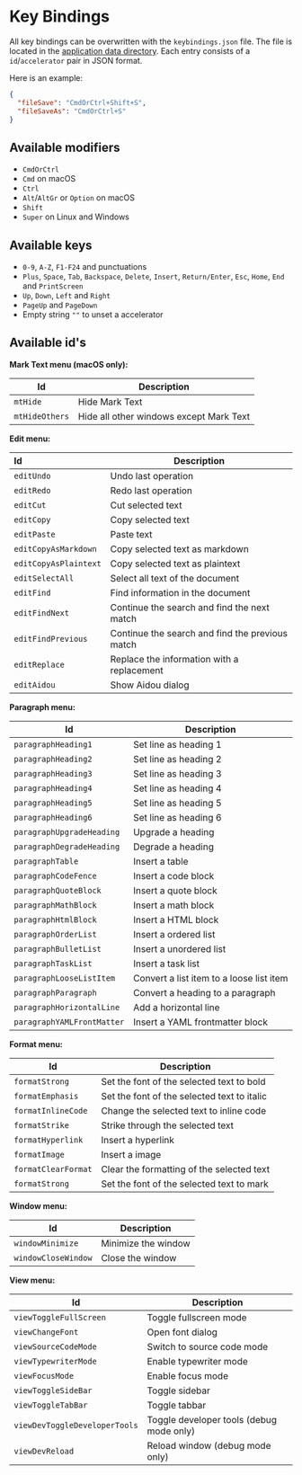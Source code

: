 # Key Bindings

All key bindings can be overwritten with the `keybindings.json` file. The file is located in the [application data directory](APPLICATION_DATA_DIRECTORY.md). Each entry consists of a `id`/`accelerator` pair in JSON format.

Here is an example:

```json
{
  "fileSave": "CmdOrCtrl+Shift+S",
  "fileSaveAs": "CmdOrCtrl+S"
}
```

## Available modifiers

- `CmdOrCtrl`
- `Cmd` on macOS
- `Ctrl`
- `Alt`/`AltGr` or `Option` on macOS
- `Shift`
- `Super` on Linux and Windows

## Available keys

- `0-9`, `A-Z`, `F1-F24` and punctuations
- `Plus`, `Space`, `Tab`, `Backspace`, `Delete`, `Insert`, `Return/Enter`, `Esc`, `Home`, `End` and `PrintScreen`
- `Up`, `Down`, `Left` and `Right`
- `PageUp` and `PageDown`
- Empty string `""` to unset a accelerator

## Available id's

**Mark Text menu (macOS only):**

| Id             | Description                             |
| -------------- | --------------------------------------- |
| `mtHide`       | Hide Mark Text                          |
| `mtHideOthers` | Hide all other windows except Mark Text |

**Edit menu:**

| Id                    | Description                                     |
|:--------------------- | ----------------------------------------------- |
| `editUndo`            | Undo last operation                             |
| `editRedo`            | Redo last operation                             |
| `editCut`             | Cut selected text                               |
| `editCopy`            | Copy selected text                              |
| `editPaste`           | Paste text                                      |
| `editCopyAsMarkdown`  | Copy selected text as markdown                  |
| `editCopyAsPlaintext` | Copy selected text as plaintext                 |
| `editSelectAll`       | Select all text of the document                 |
| `editFind`            | Find information in the document                |
| `editFindNext`        | Continue the search and find the next match     |
| `editFindPrevious`    | Continue the search and find the previous match |
| `editReplace`         | Replace the information with a replacement      |
| `editAidou`           | Show Aidou dialog                               |

**Paragraph menu:**

| Id                         | Description                              |
| -------------------------- | ---------------------------------------- |
| `paragraphHeading1`        | Set line as heading 1                    |
| `paragraphHeading2`        | Set line as heading 2                    |
| `paragraphHeading3`        | Set line as heading 3                    |
| `paragraphHeading4`        | Set line as heading 4                    |
| `paragraphHeading5`        | Set line as heading 5                    |
| `paragraphHeading6`        | Set line as heading 6                    |
| `paragraphUpgradeHeading`  | Upgrade a heading                        |
| `paragraphDegradeHeading`  | Degrade a heading                        |
| `paragraphTable`           | Insert a table                           |
| `paragraphCodeFence`       | Insert a code block                      |
| `paragraphQuoteBlock`      | Insert a quote block                     |
| `paragraphMathBlock`       | Insert a math block                      |
| `paragraphHtmlBlock`       | Insert a HTML block                      |
| `paragraphOrderList`       | Insert a ordered list                    |
| `paragraphBulletList`      | Insert a unordered list                  |
| `paragraphTaskList`        | Insert a task list                       |
| `paragraphLooseListItem`   | Convert a list item to a loose list item |
| `paragraphParagraph`       | Convert a heading to a paragraph          |
| `paragraphHorizontalLine`  | Add a horizontal line                    |
| `paragraphYAMLFrontMatter` | Insert a YAML frontmatter block          |

**Format menu:**

| Id                  | Description                                 |
| ------------------- | ------------------------------------------- |
| `formatStrong`      | Set the font of the selected text to bold   |
| `formatEmphasis`    | Set the font of the selected text to italic |
| `formatInlineCode`  | Change the selected text to inline code     |
| `formatStrike`      | Strike through the selected text            |
| `formatHyperlink`   | Insert a hyperlink                          |
| `formatImage`       | Insert a image                              |
| `formatClearFormat` | Clear the formatting of the selected text   |
| `formatStrong`      | Set the font of the selected text to mark   |

**Window menu:**

| Id                  | Description         |
| ------------------- | ------------------- |
| `windowMinimize`    | Minimize the window |
| `windowCloseWindow` | Close the window    |

**View menu:**

| Id                            | Description                              |
| ----------------------------- | ---------------------------------------- |
| `viewToggleFullScreen`        | Toggle fullscreen mode                   |
| `viewChangeFont`              | Open font dialog                         |
| `viewSourceCodeMode`          | Switch to source code mode               |
| `viewTypewriterMode`          | Enable typewriter mode                   |
| `viewFocusMode`               | Enable focus mode                        |
| `viewToggleSideBar`           | Toggle sidebar                           |
| `viewToggleTabBar`            | Toggle tabbar                            |
| `viewDevToggleDeveloperTools` | Toggle developer tools (debug mode only) |
| `viewDevReload`               | Reload window (debug mode only)          |
